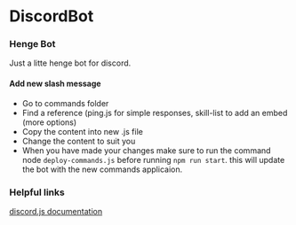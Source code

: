 # DiscordBot

<h3> Henge Bot </h3>
<p> Just a litte henge bot for discord. </p>

<h4>Add new slash message</h4>
<ul>
<li> Go to commands folder</li>
<li> Find a reference (ping.js for simple responses, skill-list to add an embed (more options)</li>
<li> Copy the content into new .js file</li>
<li> Change the content to suit you</li>
  <li>When you have made your changes make sure to run the command node 	<code>deploy-commands.js</code> before running <code>npm run start</code>. this will update the bot with the new commands applicaion. 
</ul>

<h3>Helpful links</h3>
<p><a href="https://discordjs.guide/#before-you-begin" target="_blank">discord.js documentation</p>
